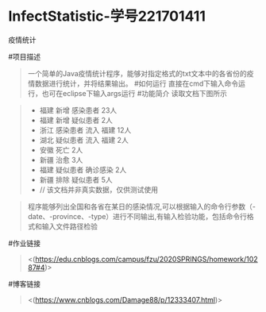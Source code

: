 # InfectStatistic-学号221701411
疫情统计

#项目描述
>一个简单的Java疫情统计程序，能够对指定格式的txt文本中的各省份的疫情数据进行统计，并将结果输出。
#如何运行
>直接在cmd下输入命令运行，也可在eclipse下输入args运行
#功能简介
>读取文档下图所示

>* 福建 新增 感染患者 23人
>* 福建 新增 疑似患者 2人
>* 浙江 感染患者 流入 福建 12人
>* 湖北 疑似患者 流入 福建 2人
>* 安徽 死亡 2人
>* 新疆 治愈 3人
>* 福建 疑似患者 确诊感染 2人
>* 新疆 排除 疑似患者 5人
>* // 该文档并非真实数据，仅供测试使用

>程序能够列出全国和各省在某日的感染情况,可以根据输入的命令行参数（-date、-province、-type）进行不同输出,有输入检验功能，包括命令行格式和输入文件路径检验

#作业链接
><(https://edu.cnblogs.com/campus/fzu/2020SPRINGS/homework/10287#4)>

#博客链接
><(https://www.cnblogs.com/Damage88/p/12333407.html)>
